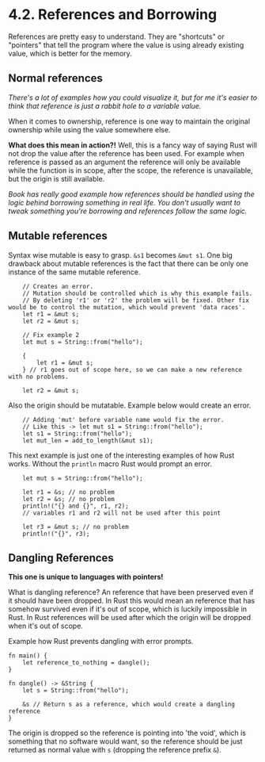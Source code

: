 # 4.2. References and Borrowing

References are pretty easy to understand. They are "shortcuts" or "pointers" that tell the program where the value is using already existing value, which is better for the memory. 

## Normal references

*There's a lot of examples how you could visualize it, but for me it's easier to think that reference is just a rabbit hole to a variable value.*

When it comes to ownership, reference is one way to maintain the original ownership while using the value somewhere else. 

**What does this mean in action?!** Well, this is a fancy way of saying Rust will not drop the value after the reference has been used. For example when reference is passed as an argument the reference will only be available while the function is in scope, after the scope, the reference is unavailable, but the origin is still available.

*Book has really good example how references should be handled using the logic behind borrowing something in real life. You don't usually want to tweak something you're borrowing and references follow the same logic.*

## Mutable references

Syntax wise mutable is easy to grasp. `&s1` becomes `&mut s1`. One big drawback about mutable references is the fact that there can be only one instance of the same mutable reference.

```
    // Creates an error.
    // Mutation should be controlled which is why this example fails.
    // By deleting 'r1' or 'r2' the problem will be fixed. Other fix would be to control the mutation, which would prevent 'data races'.
    let r1 = &mut s;
    let r2 = &mut s;
```

```
    // Fix example 2
    let mut s = String::from("hello");

    {
        let r1 = &mut s;
    } // r1 goes out of scope here, so we can make a new reference with no problems.

    let r2 = &mut s;
```

Also the origin should be mutatable. Example below would create an error.
```
    // Adding 'mut' before variable name would fix the error.
    // Like this -> let mut s1 = String::from("hello");
    let s1 = String::from("hello");
    let mut_len = add_to_length(&mut s1);
```

This next example is just one of the interesting examples of how Rust works. Without the `println` macro Rust would prompt an error.

```
    let mut s = String::from("hello");

    let r1 = &s; // no problem
    let r2 = &s; // no problem
    println!("{} and {}", r1, r2);
    // variables r1 and r2 will not be used after this point

    let r3 = &mut s; // no problem
    println!("{}", r3);
```

## Dangling References

**This one is unique to languages with pointers!** 

What is dangling reference? An reference that have been preserved even if it should have been dropped. In Rust this would mean an reference that has somehow survived even if it's out of scope, which is luckily impossible in Rust. In Rust references will be used after which the origin will be dropped when it's out of scope.

Example how Rust prevents dangling with error prompts.
```
fn main() {
    let reference_to_nothing = dangle();
}

fn dangle() -> &String {
    let s = String::from("hello");

    &s // Return s as a reference, which would create a dangling reference
}
```

The origin is dropped so the reference is pointing into 'the void', which is something that no software would want, so the reference should be just returned as normal value with `s` (dropping the reference prefix `&`).